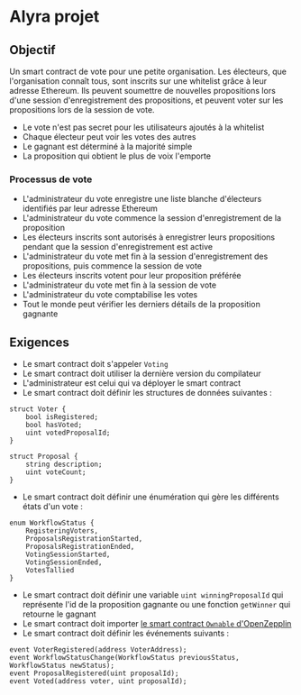 # Alyra projet

## Objectif

Un smart contract de vote pour une petite organisation. Les électeurs, que l'organisation connaît tous, sont inscrits sur une whitelist grâce à leur adresse Ethereum. Ils peuvent soumettre de nouvelles propositions lors d'une session d'enregistrement des propositions, et peuvent voter sur les propositions lors de la session de vote.

- Le vote n'est pas secret pour les utilisateurs ajoutés à la whitelist
- Chaque électeur peut voir les votes des autres
- Le gagnant est déterminé à la majorité simple
- La proposition qui obtient le plus de voix l'emporte

### Processus de vote

- L'administrateur du vote enregistre une liste blanche d'électeurs identifiés par leur adresse Ethereum
- L'administrateur du vote commence la session d'enregistrement de la proposition
- Les électeurs inscrits sont autorisés à enregistrer leurs propositions pendant que la session d'enregistrement est active
- L'administrateur du vote met fin à la session d'enregistrement des propositions, puis commence la session de vote
- Les électeurs inscrits votent pour leur proposition préférée
- L'administrateur du vote met fin à la session de vote
- L'administrateur du vote comptabilise les votes
- Tout le monde peut vérifier les derniers détails de la proposition gagnante

## Exigences

- Le smart contract doit s'appeler `Voting`
- Le smart contract doit utiliser la dernière version du compilateur
- L'administrateur est celui qui va déployer le smart contract
- Le smart contract doit définir les structures de données suivantes :  
```solidity
struct Voter {
    bool isRegistered;
    bool hasVoted;
    uint votedProposalId;
}

struct Proposal {
    string description;
    uint voteCount;
}
```
- Le smart contract doit définir une énumération qui gère les différents états d'un vote :
```solidity
enum WorkflowStatus {
    RegisteringVoters,
    ProposalsRegistrationStarted,
    ProposalsRegistrationEnded,
    VotingSessionStarted,
    VotingSessionEnded,
    VotesTallied
}
```
- Le smart contract doit définir une variable `uint winningProposalId` qui représente l'id de la proposition gagnante ou une fonction `getWinner` qui retourne le gagnant
- Le smart contract doit importer [le smart contract `Ownable` d'OpenZepplin](https://github.com/OpenZeppelin/openzeppelin-contracts/blob/master/contracts/access/Ownable.sol)
- Le smart contract doit définir les événements suivants :
```solidity
event VoterRegistered(address VoterAddress);
event WorkflowStatusChange(WorkflowStatus previousStatus, WorkflowStatus newStatus);
event ProposalRegistered(uint proposalId);
event Voted(address voter, uint proposalId);
```